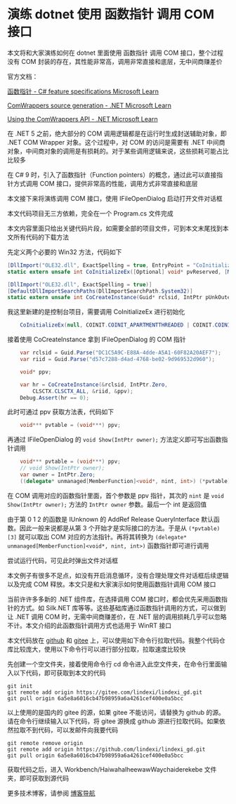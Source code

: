 # 演练 dotnet 使用 函数指针 调用 COM 接口

本文将和大家演练如何在 dotnet 里面使用 函数指针 调用 COM 接口，整个过程没有 COM 封装的存在，其性能非常高，调用非常直接和底层，无中间商赚差价

<!--more-->
<!-- CreateTime:2025/01/22 07:12:07 -->

<!-- 发布 -->
<!-- 博客 -->

官方文档：

[函数指针 - C# feature specifications Microsoft Learn](https://learn.microsoft.com/zh-cn/dotnet/csharp/language-reference/proposals/csharp-9.0/function-pointers )

[ComWrappers source generation - .NET Microsoft Learn](https://learn.microsoft.com/en-us/dotnet/standard/native-interop/comwrappers-source-generation )

[Using the ComWrappers API - .NET Microsoft Learn](https://learn.microsoft.com/en-us/dotnet/standard/native-interop/tutorial-comwrappers )

在 .NET 5 之前，绝大部分的 COM 调用逻辑都是在运行时生成封送辅助对象，即 .NET COM Wrapper 对象。这个过程中，对 COM 的访问是需要有 .NET 中间商对象，中间商对象的调用是有损耗的。对于某些调用逻辑来说，这些损耗可能占比比较多

在 C# 9 时，引入了函数指针（Function pointers）的概念，通过此可以直接指针方式调用 COM 接口，提供非常高的性能，调用方式非常直接和底层

本文接下来将演练调用 COM 接口，使用 IFileOpenDialog 启动打开文件对话框

本文代码项目无三方依赖，完全在一个 Program.cs 文件完成

本文内容里面只给出关键代码片段，如需要全部的项目文件，可到本文末尾找到本文所有代码的下载方法

先定义两个必要的 Win32 方法，代码如下

```csharp
[DllImport("OLE32.dll", ExactSpelling = true, EntryPoint = "CoInitializeEx")]
static extern unsafe int CoInitializeEx([Optional] void* pvReserved, [MarshalAs(UnmanagedType.U4)] COINIT dwCoInit);

[DllImport("OLE32.dll", ExactSpelling = true)]
[DefaultDllImportSearchPaths(DllImportSearchPath.System32)]
static extern unsafe int CoCreateInstance(Guid* rclsid, IntPtr pUnkOuter, CLSCTX dwClsContext, Guid* riid, void* ppv);
```

我这里新建的是控制台项目，需要调用 CoInitializeEx 进行初始化

```csharp
    CoInitializeEx(null, COINIT.COINIT_APARTMENTTHREADED | COINIT.COINIT_DISABLE_OLE1DDE);
```

接着使用 CoCreateInstance 拿到 IFileOpenDialog 的 COM 指针

```csharp
    var rclsid = Guid.Parse("DC1C5A9C-E88A-4dde-A5A1-60F82A20AEF7");
    var riid = Guid.Parse("d57c7288-d4ad-4768-be02-9d969532d960");

    void* ppv;

    var hr = CoCreateInstance(&rclsid, IntPtr.Zero,
        CLSCTX.CLSCTX_ALL, &riid, &ppv);
    Debug.Assert(hr == 0);
```

此时可通过 ppv 获取方法表，代码如下

```csharp
    void*** pvtable = (void***) ppv;
```

再通过 IFileOpenDialog 的 `void Show(IntPtr owner);` 方法定义即可写出函数指针调用

```csharp
    void*** pvtable = (void***) ppv;
    // void Show(IntPtr owner);
    var owner = IntPtr.Zero;
    ((delegate* unmanaged[MemberFunction]<void*, nint, int>) (*pvtable)[3])(ppv, owner);
```

在 COM 调用对应的函数指针里面，首个参数是 ppv 指针，其次的 `nint` 是 `void Show(IntPtr owner);` 方法的 `IntPtr owner` 参数。最后一个 int 是返回值

由于第 0 1 2 的函数是 IUnknown 的 AddRef Release QueryInterface 默认函数。因此一般来说都是从第 3 个开始才是实际接口的方法。于是从 `(*pvtable)[3]` 就可以取出 COM 对应的方法指针。再将其转换为 `(delegate* unmanaged[MemberFunction]<void*, nint, int>)` 函数指针即可进行调用

尝试运行代码，可见此时弹出文件对话框

本文例子有很多不足点，如没有开启消息循环，没有合理处理文件对话框后续逻辑以及完成 COM 释放。本文只是和大家演示如何使用函数指针调用 COM 接口

当前许许多多新的 .NET 组件库，在选择调用 COM 接口时，都会优先采用函数指针的方式。如 Silk.NET 库等等。这些基础库通过函数指针调用的方式，可以做到让 .NET 调用 COM 时，无需中间商赚差价，在 .NET 层的调用损耗几乎可以忽略不计。本文介绍的此函数指针调用方式也适用于 WinRT 接口

本文代码放在 [github](https://github.com/lindexi/lindexi_gd/tree/6a5e8a6016cb47b98959a6a4261cef400e0a5bcc/Workbench/HaiwahalheewawWaychaiderekebe) 和 [gitee](https://gitee.com/lindexi/lindexi_gd/tree/6a5e8a6016cb47b98959a6a4261cef400e0a5bcc/Workbench/HaiwahalheewawWaychaiderekebe) 上，可以使用如下命令行拉取代码。我整个代码仓库比较庞大，使用以下命令行可以进行部分拉取，拉取速度比较快

先创建一个空文件夹，接着使用命令行 cd 命令进入此空文件夹，在命令行里面输入以下代码，即可获取到本文的代码

```
git init
git remote add origin https://gitee.com/lindexi/lindexi_gd.git
git pull origin 6a5e8a6016cb47b98959a6a4261cef400e0a5bcc
```

以上使用的是国内的 gitee 的源，如果 gitee 不能访问，请替换为 github 的源。请在命令行继续输入以下代码，将 gitee 源换成 github 源进行拉取代码。如果依然拉取不到代码，可以发邮件向我要代码

```
git remote remove origin
git remote add origin https://github.com/lindexi/lindexi_gd.git
git pull origin 6a5e8a6016cb47b98959a6a4261cef400e0a5bcc
```

获取代码之后，进入 Workbench/HaiwahalheewawWaychaiderekebe 文件夹，即可获取到源代码

更多技术博客，请参阅 [博客导航](https://blog.lindexi.com/post/%E5%8D%9A%E5%AE%A2%E5%AF%BC%E8%88%AA.html )